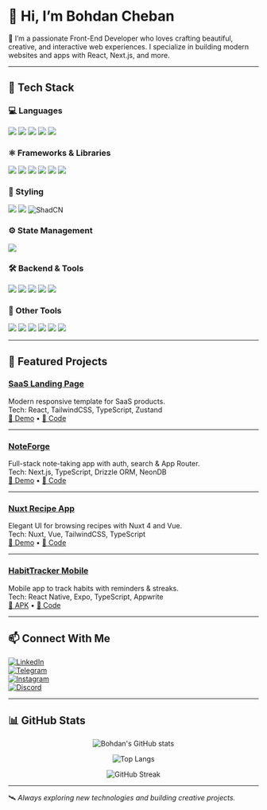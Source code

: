 # 👋 Hi, I’m Bohdan Cheban

🎨 I’m a passionate Front-End Developer who loves crafting beautiful, creative, and interactive web experiences. I specialize in building modern websites and apps with React, Next.js, and more.

---

## 🧰 Tech Stack

### 💻 Languages  
<p>
  <img src="https://img.shields.io/badge/JavaScript-F7DF1E?style=for-the-badge&logo=javascript&logoColor=black" />
  <img src="https://img.shields.io/badge/TypeScript-3178C6?style=for-the-badge&logo=typescript&logoColor=white" />
  <img src="https://img.shields.io/badge/HTML5-E34F26?style=for-the-badge&logo=html5&logoColor=white" />
  <img src="https://img.shields.io/badge/CSS3-1572B6?style=for-the-badge&logo=css3&logoColor=white" />
  <img src="https://img.shields.io/badge/Sass-CC6699?style=for-the-badge&logo=sass&logoColor=white" />
</p>

### ⚛️ Frameworks & Libraries  
<p>
  <img src="https://img.shields.io/badge/React-20232A?style=for-the-badge&logo=react&logoColor=61DAFB" />
  <img src="https://img.shields.io/badge/Next.js-000000?style=for-the-badge&logo=nextdotjs&logoColor=white" />
  <img src="https://img.shields.io/badge/Vue.js-4FC08D?style=for-the-badge&logo=vue.js&logoColor=white" />
  <img src="https://img.shields.io/badge/Nuxt-00C58E?style=for-the-badge&logo=nuxt.js&logoColor=white" />
  <img src="https://img.shields.io/badge/React_Native-20232A?style=for-the-badge&logo=react&logoColor=61DAFB" />
  <img src="https://img.shields.io/badge/Expo-000020?style=for-the-badge&logo=expo&logoColor=white" />
</p>

### 🎨 Styling  
<p>
  <img src="https://img.shields.io/badge/Tailwind_CSS-38B2AC?style=for-the-badge&logo=tailwind-css&logoColor=white" />
  <img src="https://img.shields.io/badge/Bootstrap-7952B3?style=for-the-badge&logo=bootstrap&logoColor=white" />
  <img src="https://img.shields.io/badge/ShadCN-111827?style=for-the-badge&logo=none&logoColor=white" alt="ShadCN" />
</p>

### ⚙️ State Management  
<p>
  <img src="https://img.shields.io/badge/Zustand-000000?style=for-the-badge&logo=Zustand&logoColor=white" />
</p>

### 🛠 Backend & Tools  
<p>
  <img src="https://img.shields.io/badge/Appwrite-F02E65?style=for-the-badge&logo=appwrite&logoColor=white" />
  <img src="https://img.shields.io/badge/Drizzle-000000?style=for-the-badge&logo=none&logoColor=white" />
  <img src="https://img.shields.io/badge/NeonDB-008AFF?style=for-the-badge&logo=postgresql&logoColor=white" />
  <img src="https://img.shields.io/badge/Node.js-339933?style=for-the-badge&logo=nodedotjs&logoColor=white" />
  <img src="https://img.shields.io/badge/Postman-FF6C37?style=for-the-badge&logo=postman&logoColor=white" />
</p>

### 🧩 Other Tools  
<p>
  <img src="https://img.shields.io/badge/Git-F05032?style=for-the-badge&logo=git&logoColor=white" />
  <img src="https://img.shields.io/badge/GitHub-181717?style=for-the-badge&logo=github&logoColor=white" />
  <img src="https://img.shields.io/badge/Vite-646CFF?style=for-the-badge&logo=vite&logoColor=white" />
  <img src="https://img.shields.io/badge/Vercel-000000?style=for-the-badge&logo=vercel&logoColor=white" />
  <img src="https://img.shields.io/badge/VS_Code-007ACC?style=for-the-badge&logo=visual-studio-code&logoColor=white" />
  <img src="https://img.shields.io/badge/Figma-F24E1E?style=for-the-badge&logo=figma&logoColor=white" />
</p>

---

## 🚀 Featured Projects

### [SaaS Landing Page](https://react-landing-page-ivory-one.vercel.app)
Modern responsive template for SaaS products.  
Tech: React, TailwindCSS, TypeScript, Zustand  
[🔗 Demo](https://react-landing-page-ivory-one.vercel.app) • [📁 Code](https://github.com/bcheban/react-landing-page)

---

### [NoteForge](https://next-noteforge.vercel.app)
Full-stack note-taking app with auth, search & App Router.  
Tech: Next.js, TypeScript, Drizzle ORM, NeonDB  
[🔗 Demo](https://next-noteforge.vercel.app) • [📁 Code](https://github.com/bcheban/next-noteforge)

---

### [Nuxt Recipe App](https://nuxt-recipe-app-zeta.vercel.app)
Elegant UI for browsing recipes with Nuxt 4 and Vue.  
Tech: Nuxt, Vue, TailwindCSS, TypeScript  
[🔗 Demo](https://nuxt-recipe-app-zeta.vercel.app) • [📁 Code](https://github.com/bcheban/nuxt-recipe-app)

---

### [HabitTracker Mobile](https://t.me/+PcPU9gD4mwg0MmJi)
Mobile app to track habits with reminders & streaks.  
Tech: React Native, Expo, TypeScript, Appwrite  
[🔗 APK](https://t.me/+PcPU9gD4mwg0MmJi) • [📁 Code](https://github.com/bcheban/rn-habit-tracker)

---

## 📫 Connect With Me

[![LinkedIn](https://img.shields.io/badge/LinkedIn-0077B5?style=for-the-badge&logo=linkedin&logoColor=white)](https://www.linkedin.com/in/bohdan-cheban-152393286)  
[![Telegram](https://img.shields.io/badge/Telegram-2CA5E0?style=for-the-badge&logo=telegram&logoColor=white)](https://t.me/bohdaan2025)  
[![Instagram](https://img.shields.io/badge/Instagram-E4405F?style=for-the-badge&logo=instagram&logoColor=white)](https://www.instagram.com/bohdan_cheban)  
[![Discord](https://img.shields.io/badge/Discord-5865F2?style=for-the-badge&logo=discord&logoColor=white)](https://discord.com/users/729713105847713842)

---

## 📊 GitHub Stats

<p align="center">
  <img src="https://github-readme-stats.vercel.app/api?username=bcheban&show_icons=true&theme=radical" alt="Bohdan's GitHub stats" />
</p>

<p align="center">
  <img src="https://github-readme-stats.vercel.app/api/top-langs/?username=bcheban&layout=compact&theme=radical" alt="Top Langs" />
</p>

<p align="center">
  <img src="https://streak-stats.demolab.com?user=bcheban&theme=radical" alt="GitHub Streak" />
</p>

---

🛰️ _Always exploring new technologies and building creative projects._
